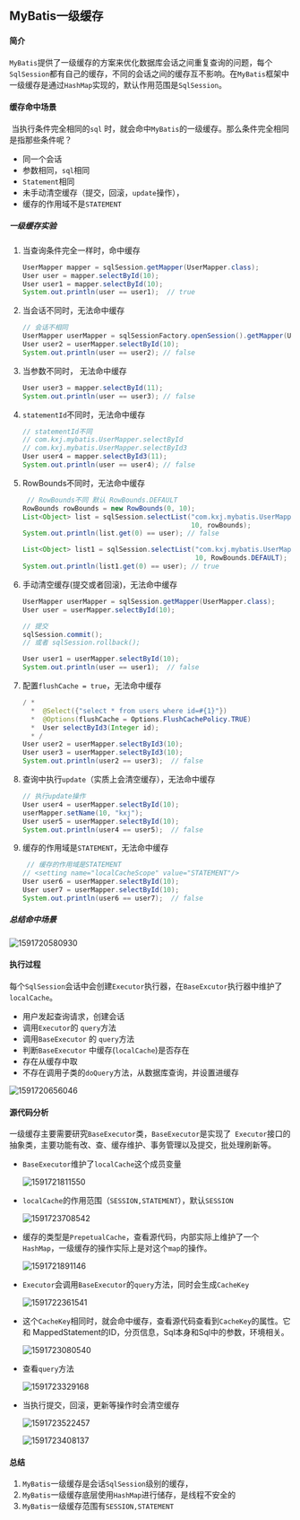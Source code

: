 ## MyBatis一级缓存

#### 简介

​	`MyBatis`提供了一级缓存的方案来优化数据库会话之间重复查询的问题，每个`SqlSession`都有自己的缓存，不同的会话之间的缓存互不影响。在`MyBatis`框架中一级缓存是通过`HashMap`实现的，默认作用范围是`SqlSession`。

#### 缓存命中场景

​	当执行条件完全相同的`sql` 时，就会命中`MyBatis`的一级缓存。那么条件完全相同是指那些条件呢？

- 同一个会话
- 参数相同，`sql`相同
- `Statement`相同
- 未手动清空缓存（提交，回滚，`update`操作），
- 缓存的作用域不是`STATEMENT`

##### 一级缓存实验

1. 当查询条件完全一样时，命中缓存

   ```java
   UserMapper mapper = sqlSession.getMapper(UserMapper.class);
   User user = mapper.selectById(10);
   User user1 = mapper.selectById(10);
   System.out.println(user == user1);  // true
   ```

2. 当会话不同时，无法命中缓存

   ```java
   // 会话不相同
   UserMapper userMapper = sqlSessionFactory.openSession().getMapper(UserMapper.class);
   User user2 = userMapper.selectById(10);
   System.out.println(user == user2); // false
   ```

3. 当参数不同时， 无法命中缓存

   ```java
   User user3 = mapper.selectById(11);
   System.out.println(user == user3); // false
   ```

4. `statementId`不同时，无法命中缓存

   ```java
   // statementId不同
   // com.kxj.mybatis.UserMapper.selectById
   // com.kxj.mybatis.UserMapper.selectById3
   User user4 = mapper.selectById3(11);
   System.out.println(user == user4); // false
   ```

5. RowBounds不同时，无法命中缓存

   ```java
    // RowBounds不同 默认 RowBounds.DEFAULT
   RowBounds rowBounds = new RowBounds(0, 10);
   List<Object> list = sqlSession.selectList("com.kxj.mybatis.UserMapper.selectById",
                                             10, rowBounds);
   System.out.println(list.get(0) == user); // false
   
   List<Object> list1 = sqlSession.selectList("com.kxj.mybatis.UserMapper.selectById",
                                              10, RowBounds.DEFAULT);
   System.out.println(list1.get(0) == user); // true
   ```

6. 手动清空缓存(提交或者回滚)，无法命中缓存

   ```JAVA
   UserMapper userMapper = sqlSession.getMapper(UserMapper.class);
   User user = userMapper.selectById(10);
   
   // 提交
   sqlSession.commit();
   // 或者 sqlSession.rollback();
   
   User user1 = userMapper.selectById(10);
   System.out.println(user == user1);  // false
   ```

7. 配置`flushCache = true`，无法命中缓存

   ```java
   / * 
     *  @Select({"select * from users where id=#{1}"})
     *  @Options(flushCache = Options.FlushCachePolicy.TRUE)
     *  User selectById3(Integer id);
     * /
   User user2 = userMapper.selectById3(10);
   User user3 = userMapper.selectById3(10);
   System.out.println(user2 == user3);  // false
   ```

8. 查询中执行`update`（实质上会清空缓存），无法命中缓存

   ```java
   // 执行update操作
   User user4 = userMapper.selectById(10);
   userMapper.setName(10, "kxj");
   User user5 = userMapper.selectById(10);
   System.out.println(user4 == user5);  // false
   ```

9. 缓存的作用域是`STATEMENT`，无法命中缓存

   ```java
    // 缓存的作用域是STATEMENT
   // <setting name="localCacheScope" value="STATEMENT"/>
   User user6 = userMapper.selectById(10);
   User user7 = userMapper.selectById(10);
   System.out.println(user6 == user7);  // false
   ```

##### 总结命中场景

![1591720580930](https://github.com/kong0827/SpringBoot-Demo/blob/master/mybatis\src\main\resources\img\1591720580930.png)



#### 执行过程

​	每个`SqlSession`会话中会创建`Executor`执行器，在`BaseExcutor`执行器中维护了`localCache`。

- 用户发起查询请求，创建会话
- 调用`Executor`的 `query`方法
- 调用`BaseExecutor` 的 `query`方法
- 判断`BaseExecutor` 中缓存(`localCache`)是否存在
- 存在从缓存中取
- 不存在调用子类的`doQuery`方法，从数据库查询，并设置进缓存

![1591720656046](https://github.com/kong0827/SpringBoot-Demo/blob/master/mybatis\src\main\resources\img\1591720656046.png)

#### 源代码分析

​	一级缓存主要需要研究` BaseExecutor `类，` BaseExecutor `是实现了` Executor`接口的抽象类，主要功能有改、查、缓存维护、事务管理以及提交，批处理刷新等。

- `BaseExecutor`维护了`localCache`这个成员变量

  ![1591721811550](https://github.com/kong0827/SpringBoot-Demo/blob/master/mybatis\src\main\resources\img\1591721811550.png)

- `localCache`的作用范围（`SESSION,STATEMENT`），默认`SESSION`

  ![1591723708542](https://github.com/kong0827/SpringBoot-Demo/blob/master/mybatis\src\main\resources\img\1591723708542.png)

- 缓存的类型是`PrepetualCache`，查看源代码，内部实际上维护了一个`HashMap`，一级缓存的操作实际上是对这个`map`的操作。

  ![1591721891146](https://github.com/kong0827/SpringBoot-Demo/blob/master/mybatis\src\main\resources\img\1591721891146.png)

- `Executor`会调用`BaseExecutor`的`query`方法，同时会生成`CacheKey`

  ![1591722361541](https://github.com/kong0827/SpringBoot-Demo/blob/master/mybatis\src\main\resources\img\1591722361541.png)

- 这个`CacheKey`相同时，就会命中缓存，查看源代码查看到`CacheKey`的属性。它和 MappedStatement的ID，分页信息，Sql本身和Sql中的参数，环境相关。 

  ![1591723080540](https://github.com/kong0827/SpringBoot-Demo/blob/master/mybatis\src\main\resources\img\1591723080540.png)

- 查看`query`方法

  ![1591723329168](https://github.com/kong0827/SpringBoot-Demo/blob/master/mybatis\src\main\resources\img\1591723329168.png)

- 当执行提交，回滚，更新等操作时会清空缓存

  ![1591723522457](https://github.com/kong0827/SpringBoot-Demo/blob/master/mybatis\src\main\resources\img\1591723522457.png)

  ![1591723408137](https://github.com/kong0827/SpringBoot-Demo/blob/master/mybatis\src\main\resources\img\1591723408137.png)

#### 总结

1. `MyBatis`一级缓存是会话`SqlSession`级别的缓存，
2. `MyBatis`一级缓存底层使用`HashMap`进行储存，是线程不安全的
3. `MyBatis`一级缓存范围有`SESSION,STATEMENT`

